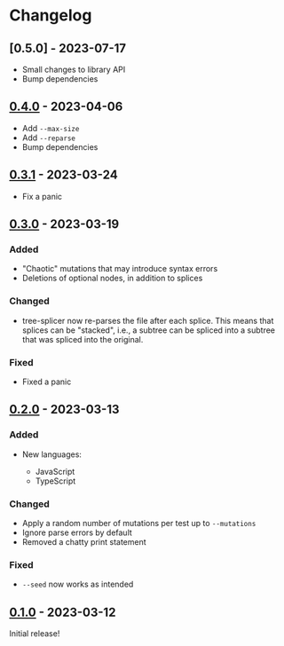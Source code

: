 # Changelog

<!-- https://keepachangelog.com/en/1.0.0/ -->

## [0.5.0] - 2023-07-17

- Small changes to library API
- Bump dependencies

## [0.4.0] - 2023-04-06

- Add `--max-size`
- Add `--reparse`
- Bump dependencies

## [0.3.1] - 2023-03-24

- Fix a panic

## [0.3.0] - 2023-03-19

### Added

- "Chaotic" mutations that may introduce syntax errors
- Deletions of optional nodes, in addition to splices

### Changed

- tree-splicer now re-parses the file after each splice. This means that
  splices can be "stacked", i.e., a subtree can be spliced into a subtree that
  was spliced into the original.

### Fixed

- Fixed a panic

## [0.2.0] - 2023-03-13

### Added

- New languages:

  - JavaScript
  - TypeScript

### Changed

- Apply a random number of mutations per test up to `--mutations`
- Ignore parse errors by default
- Removed a chatty print statement

### Fixed

- `--seed` now works as intended

## [0.1.0] - 2023-03-12

Initial release!

[0.1.0]: https://github.com/langston-barrett/tree-splicer/releases/tag/v0.1.0
[0.2.0]: https://github.com/langston-barrett/tree-splicer/releases/tag/v0.2.0
[0.3.0]: https://github.com/langston-barrett/tree-splicer/releases/tag/v0.3.0
[0.3.1]: https://github.com/langston-barrett/tree-splicer/releases/tag/v0.3.1
[0.4.0]: https://github.com/langston-barrett/tree-splicer/releases/tag/v0.4.0